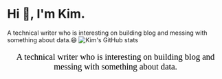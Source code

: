 # Hi 👋, I'm Kim.

A technical writer who is interesting on building blog and messing with something about data.😄
![Kim's GitHub stats](https://github-readme-stats.vercel.app/api?username=Kim&theme=cobalt&show_icons=true)
<p style="text-align:center;font-family:等线;color:black;font-size:20px">A technical writer who is interesting on building blog and messing with something about data.</p>

